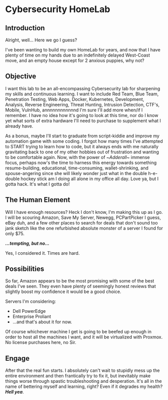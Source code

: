 # Cybersecurity HomeLab

## Introduction

Alright, well... Here we go I guess?

I've been wanting to build my own HomeLab for years, and now that I have plenty of time on my hands due to an indefinitely delayed West-Coast move, and an empty house except for 2 anxious puppies, why not?

## Objective

I want this lab to be an all-encompassing Cybersecurity lab for sharpening my skills and continuous learning. I want to include Red Team, Blue Team, Penetration Testing, Web Apps, Docker, Kubernetes, Development, Analysis, Reverse Engineering, Threat Hunting, Intrusion Detection, CTF's, Mobile, VulnHub, annnnnnnnnnnnd I'm sure I'll add more when/if I remember. I have no idea how it's going to look at this time, nor do I know yet what sorts of extra hardware I'll need to purchase to supplement what I already have.

As a bonus, maybe I'll start to graduate from script-kiddie and improve my automation game with some coding. I forgot how many times I've attempted to START trying to learn how to code, but it always ends with me naturally gravitating back to one of my other hobbies out of frustration and wanting to be comfortable again. Now, with the power of ~*Adderall*~ immense focus, perhaps now's the time to harness this energy towards something resume-building, educational, time-consuming, wallet-shrinking, and spouse-angering since she will likely wonder just what in the double h-e-double hockey stick am I doing all alone in my office all day. Love ya, but I gotta hack. It's what I gotta do!

## The Human Element

Will I have enough resources? Heck I don't know, I'm making this up as I go. I will be scouring Amazon, Save My Server, Newegg, PCPartPicker I guess, eBay duh, and a few other places to search for deals that don't sound too jank sketch like the one refurbished absolute monster of a server I found for only $75.

***...tempting, but no...***

Yes, I considered it. Times are hard.

## Possibilities

So far, Amazon appears to be the most promising with some of the best deals I've seen. They even have plenty of seemingly honest reviews that slightly boost my confidence it would be a good choice.

Servers I'm considering:

- Dell PowerEdge
- Enterprise Proliant
- ...and that's about it for now.

Of course whichever machine I get is going to be beefed up enough in order to host all the machines I want, and it will be virtualized with Proxmox. No license purchases here, no Sir.

## Engage

After that the real fun starts. I absolutely can't wait to stupidly mess up the entire environment and then frantically try to fix it, but inevitably make things worse through spastic troubleshooting and desperation. It's all in the name of bettering myself and learning, right? Even if it degrades my health? ***Hell yea***.

